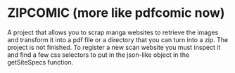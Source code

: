 # ZIPCOMIC (more like pdfcomic now)

A project that allows you to scrap manga websites to retrieve the images and transform it into a pdf file or a directory that you can turn into a zip. The project is not finished. To register a new scan website you must inspect it and find a few css selectors to put in the json-like object in the getSiteSpecs function. 
